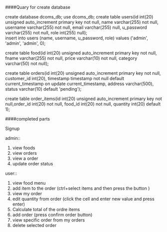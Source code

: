 ####Quary for create database

create database dcoms_db;
use dcoms_db;
create table users(id int(20) unsigned auto_increment primary key not null, name varchar(255) not null, username varchar(255) not null, email varchar(255) null, u_password varchar(255) not null, role int(255) null);
\
insert into users (name, username, u_password, role) values ('admin', 'admin', 'admin', 0);

create table food(id int(20) unsigned auto_increment primary key not null, fname varchar(255) not null, price varchar(10) not null, category varchar(50) not null);

create table orders(id int(20) unsigned auto_increment primary key not null, customer_id int(20), timestamp timestamp not null default current_timestamp on update current_timestamp, address varchar(500), status varchar(10) default 'pending');

create table order_items(id int(20) unsigned auto_increment primary key not null,order_id int(20) not null, food_id int(20) not null, quantity int(20) default 1);


####completed parts

Signup

admin::
1. view foods
2. view orders
3. view a order
4. update order status

user::
1. view food menu
2. add item to the order (ctrl+select items and then press the button )
3. view my order
4. edit quantity from order (click the cell and enter new value and press enter)
5. Calculate total of the ordre items
6. add order (press confirm order button)
7. view specific order from my orders
8. delete selected order
